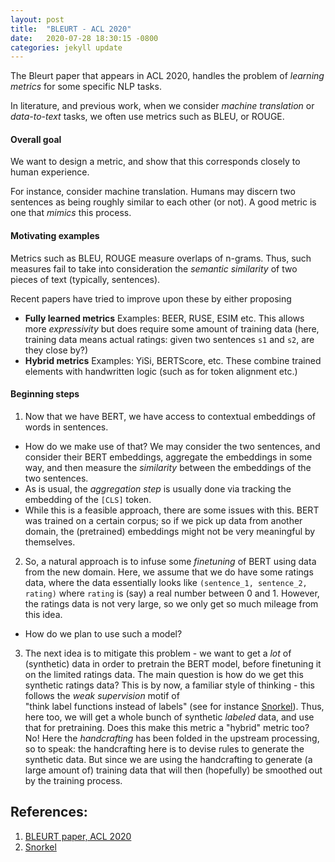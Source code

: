 ```yaml
---
layout: post
title:  "BLEURT - ACL 2020"
date:   2020-07-28 18:30:15 -0800
categories: jekyll update
---
```


The Bleurt paper that appears in ACL 2020, handles the problem of _learning metrics_
for some specific NLP tasks.

In literature, and previous work, when we
consider _machine translation_ or _data-to-text_ tasks, we often use
metrics such as BLEU, or ROUGE.

#### Overall goal
We want to design a metric, and show that this corresponds closely to human experience.

For instance, consider machine translation.
Humans may discern two sentences as being roughly similar to each other (or not).
A good metric is one that _mimics_ this process.

#### Motivating examples
Metrics such as BLEU, ROUGE measure overlaps of n-grams. Thus, such measures fail to
take into consideration the _semantic similarity_ of two pieces of text (typically,
sentences).

Recent papers have tried to improve upon these by either proposing
* **Fully learned metrics** Examples: BEER, RUSE, ESIM etc. This allows more
_expressivity_ but does require some amount of training data (here, training data
  means actual ratings: given two sentences `s1` and `s2`, are they close by?)
* **Hybrid metrics** Examples: YiSi, BERTScore, etc. These combine trained
elements with handwritten logic (such as for token alignment etc.)

#### Beginning steps
1. Now that we have BERT, we have access to contextual embeddings of words in sentences.
  * How do we make use of that? We may consider the two sentences, and consider their
BERT embeddings, aggregate the embeddings in some way, and then measure the _similarity_
between the embeddings of the two sentences.
  * As is usual, the _aggregation step_ is
usually done via tracking the embedding of the `[CLS]` token.
  * While this is a feasible approach, there are some issues with this. BERT was trained
on a certain corpus; so if we pick up data from another domain, the (pretrained)
embeddings might not be very meaningful by themselves.

2. So, a natural approach is to infuse some _finetuning_ of BERT using data from the new
domain. Here, we assume that we do have some ratings data, where the data essentially looks
like `(sentence_1, sentence_2, rating)` where `rating` is (say) a real number between 0
and 1. However, the ratings data is not very large, so we only get so much mileage from
this idea.
  * How do we plan to use such a model?

3. The next idea is to mitigate this problem - we want to get a _lot_ of (synthetic)
data in order to pretrain the BERT model, before finetuning it on the limited ratings
data. The main question is how do we get this synthetic ratings data? This is by now,
a familiar style of thinking - this follows the _weak supervision_  motif of  
"think label functions instead of labels" (see for instance [Snorkel](https://www.snorkel.ai/)).
Thus, here too, we will get a whole bunch of synthetic _labeled_ data, and use that
for pretraining.
Does this make this metric a "hybrid" metric too? No! Here the _handcrafting_ has been
folded in the upstream processing, so to speak: the handcrafting here is to devise
rules to generate the synthetic data. But since we are using the handcrafting to generate
(a large amount of) training data that will then (hopefully) be smoothed out by the
training process.




## References:
1. [BLEURT paper, ACL 2020](https://www.aclweb.org/anthology/2020.acl-main.704/)
2. [Snorkel](https://www.snorkel.ai/)
